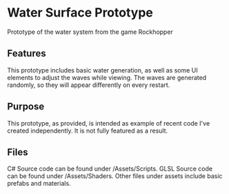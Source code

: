 # Water Surface Prototype
Prototype of the water system from the game Rockhopper

## Features
This prototype includes basic water generation, as well as some UI elements to adjust the waves while viewing.
The waves are generated randomly, so they will appear differently on every restart.

## Purpose
This prototype, as provided, is intended as example of recent code I've created independently. It is not fully featured as a result.

## Files
C# Source code can be found under /Assets/Scripts.
GLSL Source code can be found under /Assets/Shaders.
Other files under assets include basic prefabs and materials.
